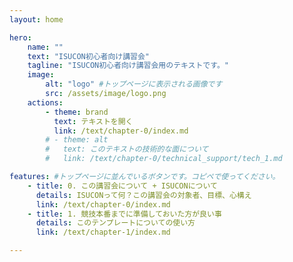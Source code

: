 ```yaml
---
layout: home

hero:
    name: ""
    text: "ISUCON初心者向け講習会"
    tagline: "ISUCON初心者向け講習会用のテキストです。"
    image:
        alt: "logo" #トップページに表示される画像です
        src: /assets/image/logo.png
    actions:
        - theme: brand
          text: テキストを開く
          link: /text/chapter-0/index.md
        # - theme: alt
        #   text: このテキストの技術的な面について
        #   link: /text/chapter-0/technical_support/tech_1.md

features: #トップページに並んでいるボタンです。コピペで使ってください。
    - title: 0. この講習会について + ISUCONについて
      details: ISUCONって何？この講習会の対象者、目標、心構え
      link: /text/chapter-0/index.md
    - title: 1. 競技本番までに準備しておいた方が良い事
      details: このテンプレートについての使い方
      link: /text/chapter-1/index.md

---
```


